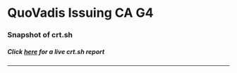 # QuoVadis Issuing CA G4
### Snapshot of crt.sh
##### Click [here](https://crt.sh/?q=21B4B360A40EDC3C68A6EDA45765BB0B11EF491DCD5B96083FBD6C9FE84AA5E6) for a live crt.sh report

---
